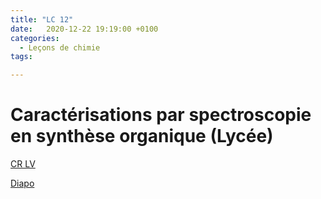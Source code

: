 ```yaml
---
title: "LC 12"
date:   2020-12-22 19:19:00 +0100
categories:
  - Leçons de chimie
tags:

---
```

# Caractérisations par spectroscopie en synthèse organique (Lycée)

[CR LV](/assets/pdf/LC12.pdf)

<object class="pdf fitvidsignore" data="/assets/pdf/LC12.pdf" type="application/pdf"></object>

<a href="/assets/pdf/LC12.pptx" download>Diapo</a>

